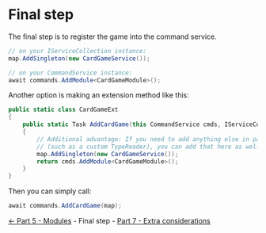 ﻿Final step
==========

The final step is to register the game into the command service.
```cs
// on your IServiceCollection instance:
map.AddSingleton(new CardGameService());

// on your CommandService instance:
await commands.AddModule<CardGameModule>();
```

Another option is making an extension method like this:
```cs
public static class CardGameExt
{
    public static Task AddCardGame(this CommandService cmds, IServiceCollection map)
    {
        // Additional advantage: If you need to add anything else in particular
        // (such as a custom TypeReader), you can add that here as well
        map.AddSingleton(new CardGameService());
        return cmds.AddModule<CardGameModule>();
    }
}
```

Then you can simply call:
```cs
await commands.AddCardGame(map);
```

[<- Part 5 - Modules](5-Modules.md) - Final step - [Part 7 - Extra considerations](7-ExtraConsiderations.md)
